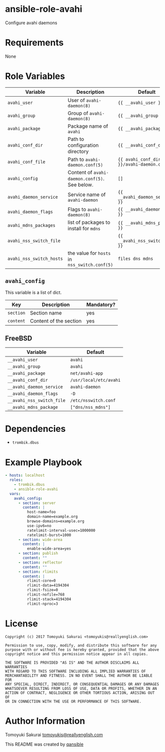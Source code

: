 # ansible-role-avahi

Configure avahi daemons

# Requirements

None

# Role Variables

| Variable | Description | Default |
|----------|-------------|---------|
| `avahi_user` | User of `avahi-daemon(8)` | `{{ __avahi_user }}` |
| `avahi_group` | Group of `avahi-daemon(8)` | `{{ __avahi_group }}` |
| `avahi_package` | Package name of `avahi` | `{{ __avahi_package }}` |
| `avahi_conf_dir` | Path to configuration directory | `{{ __avahi_conf_dir }}` |
| `avahi_conf_file` | Path to `avahi-daemon.conf(5)` | `{{ avahi_conf_dir }}/avahi-daemon.conf` |
| `avahi_config` | Content of `avahi-daemon.conf(5)`. See below. | `[]` |
| `avahi_daemon_service` | Service name of `avahi-daemon` | `{{ __avahi_daemon_service }}` |
| `avahi_daemon_flags` | Flags to `avahi-daemon(8)` | `{{ __avahi_daemon_flags }}` |
| `avahi_mdns_packages` | list of packages to install for `mdns` | `{{ __avahi_mdns_package }}` |
| `avahi_nss_switch_file` | | `{{ __avahi_nss_switch_file }}` |
| `avahi_nss_switch_hosts` | the value for `hosts` in `nss_switch.conf(5)` | `files dns mdns`

## `avahi_config`

This variable is a list of dict.

| Key | Description | Mandatory? |
|-----|-------------|------------|
| `section` | Section name | yes |
| `content` | Content of the section | yes |

## FreeBSD

| Variable | Default |
|----------|---------|
| `__avahi_user` | `avahi` |
| `__avahi_group` | `avahi` |
| `__avahi_package` | `net/avahi-app` |
| `__avahi_conf_dir` | `/usr/local/etc/avahi` |
| `__avahi_daemon_service` | `avahi-daemon` |
| `__avahi_daemon_flags` | `-D` |
| `__avahi_nss_switch_file` | `/etc/nsswitch.conf` |
| `__avahi_mdns_package` | `["dns/nss_mdns"]` |

# Dependencies

* `trombik.dbus`

# Example Playbook

```yaml
- hosts: localhost
  roles:
    - trombik.dbus
    - ansible-role-avahi
  vars:
    avahi_config:
      - section: server
        content: |
          host-name=foo
          domain-name=example.org
          browse-domains=example.org
          use-ipv6=no
          ratelimit-interval-usec=1000000
          ratelimit-burst=1000
      - section: wide-area
        content: |
          enable-wide-area=yes
      - section: publish
        content: ""
      - section: reflector
        content: ""
      - section: rlimits
        content: |
          rlimit-core=0
          rlimit-data=4194304
          rlimit-fsize=0
          rlimit-nofile=768
          rlimit-stack=4194304
          rlimit-nproc=3
```

# License

```
Copyright (c) 2017 Tomoyuki Sakurai <tomoyukis@reallyenglish.com>

Permission to use, copy, modify, and distribute this software for any
purpose with or without fee is hereby granted, provided that the above
copyright notice and this permission notice appear in all copies.

THE SOFTWARE IS PROVIDED "AS IS" AND THE AUTHOR DISCLAIMS ALL WARRANTIES
WITH REGARD TO THIS SOFTWARE INCLUDING ALL IMPLIED WARRANTIES OF
MERCHANTABILITY AND FITNESS. IN NO EVENT SHALL THE AUTHOR BE LIABLE FOR
ANY SPECIAL, DIRECT, INDIRECT, OR CONSEQUENTIAL DAMAGES OR ANY DAMAGES
WHATSOEVER RESULTING FROM LOSS OF USE, DATA OR PROFITS, WHETHER IN AN
ACTION OF CONTRACT, NEGLIGENCE OR OTHER TORTIOUS ACTION, ARISING OUT OF
OR IN CONNECTION WITH THE USE OR PERFORMANCE OF THIS SOFTWARE.
```

# Author Information

Tomoyuki Sakurai <tomoyukis@reallyenglish.com>

This README was created by [qansible](https://github.com/trombik/qansible)
